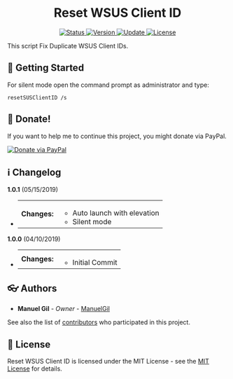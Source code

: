 <div align="center">
	<h1> Reset WSUS Client ID </h1>
</div>

<div align="center">
	<a href="#changelog">
		<img src="https://img.shields.io/badge/stability-stable-green.svg" alt="Status">
	</a>
	<a href="#changelog">
		<img src="https://img.shields.io/badge/release-v1.0.1-blue.svg" alt="Version">
	</a>
	<a href="#changelog">
		<img src="https://img.shields.io/badge/update-may-yellowgreen.svg" alt="Update">
	</a>
	<a href="#license">
		<img src="https://img.shields.io/badge/license-MIT%20License-green.svg" alt="License">
	</a>
</div>

This script Fix Duplicate WSUS Client IDs.

<a name="started"></a>
## :traffic_light: Getting Started

For silent mode open the command prompt as administrator and type:

```
resetSUSClientID /s
```

<a name="Donate"></a>
## :gift: Donate!

If you want to help me to continue this project, you might donate via PayPal.

<a href="https://paypal.me/ManuelFGil"><img src="https://www.paypalobjects.com/webstatic/en_US/i/btn/png/btn_donate_92x26.png" alt="Donate via PayPal"></a>

<a name="changelog"></a>
## :information_source: Changelog

**1.0.1** (05/15/2019)

  * <table border="0" cellpadding="4">
		<tr>
			<td>
				<strong>Changes:</strong>
			</td>
			<td>
				<ul>
					<li>
						Auto launch with elevation
					</li>
					<li>
						Silent mode
					</li>
				</ul>
			</td>
		</tr>
	</table>

**1.0.0** (04/10/2019)

  * <table border="0" cellpadding="4">
		<tr>
			<td>
				<strong>Changes:</strong>
			</td>
			<td>
				<ul>
					<li>
						Initial Commit
					</li>
				</ul>
			</td>
		</tr>
	</table>

<a name="authors"></a>
## :eyeglasses: Authors

  * **Manuel Gil** - *Owner* - [ManuelGil](https://github.com/ManuelGil) 

See also the list of [contributors](https://github.com/ManuelGil/Reset-WSUS-Client-ID/contributors)
 who participated in this project.

<a name="license"></a>
## :memo: License

Reset WSUS Client ID is licensed under the MIT License - see the
 [MIT License](https://opensource.org/licenses/MIT) for details.
